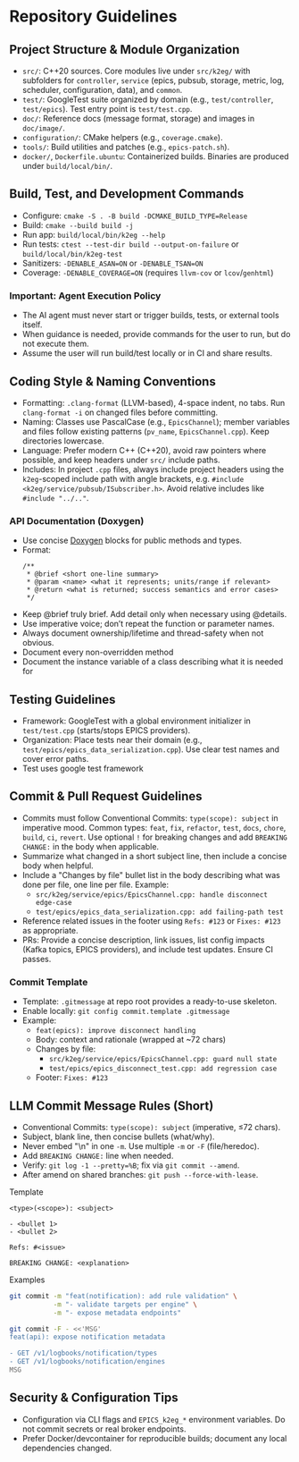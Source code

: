 # Repository Guidelines

## Project Structure & Module Organization
- `src/`: C++20 sources. Core modules live under `src/k2eg/` with subfolders for `controller`, `service` (epics, pubsub, storage, metric, log, scheduler, configuration, data), and `common`.
- `test/`: GoogleTest suite organized by domain (e.g., `test/controller`, `test/epics`). Test entry point is `test/test.cpp`.
- `doc/`: Reference docs (message format, storage) and images in `doc/image/`.
- `configuration/`: CMake helpers (e.g., `coverage.cmake`).
- `tools/`: Build utilities and patches (e.g., `epics-patch.sh`).
- `docker/`, `Dockerfile.ubuntu`: Containerized builds. Binaries are produced under `build/local/bin/`.

## Build, Test, and Development Commands
- Configure: `cmake -S . -B build -DCMAKE_BUILD_TYPE=Release`
- Build: `cmake --build build -j`
- Run app: `build/local/bin/k2eg --help`
- Run tests: `ctest --test-dir build --output-on-failure` or `build/local/bin/k2eg-test`
- Sanitizers: `-DENABLE_ASAN=ON` or `-DENABLE_TSAN=ON`
- Coverage: `-DENABLE_COVERAGE=ON` (requires `llvm-cov` or `lcov`/`genhtml`)

### Important: Agent Execution Policy
- The AI agent must never start or trigger builds, tests, or external tools itself.
- When guidance is needed, provide commands for the user to run, but do not execute them.
- Assume the user will run build/test locally or in CI and share results.

## Coding Style & Naming Conventions
- Formatting: `.clang-format` (LLVM-based), 4-space indent, no tabs. Run `clang-format -i` on changed files before committing.
- Naming: Classes use PascalCase (e.g., `EpicsChannel`); member variables and files follow existing patterns (`pv_name`, `EpicsChannel.cpp`). Keep directories lowercase.
- Language: Prefer modern C++ (C++20), avoid raw pointers where possible, and keep headers under `src/` include paths.
- Includes: In project `.cpp` files, always include project headers using the `k2eg`-scoped include path with angle brackets, e.g. `#include <k2eg/service/pubsub/ISubscriber.h>`. Avoid relative includes like `#include "../.."`.

### API Documentation (Doxygen)
- Use concise [Doxygen](https://www.doxygen.nl/manual/docblocks.html) blocks for public methods and types.
- Format:
  ```
  /**
   * @brief <short one-line summary>
   * @param <name> <what it represents; units/range if relevant>
   * @return <what is returned; success semantics and error cases>
   */
  ```
- Keep @brief truly brief. Add detail only when necessary using @details.
- Use imperative voice; don’t repeat the function or parameter names.
- Always document ownership/lifetime and thread-safety when not obvious.
- Document every non-overridden method
- Document the instance variable of a class describing what it is needed for

## Testing Guidelines
- Framework: GoogleTest with a global environment initializer in `test/test.cpp` (starts/stops EPICS providers).
- Organization: Place tests near their domain (e.g., `test/epics/epics_data_serialization.cpp`). Use clear test names and cover error paths.
- Test uses google test framework

## Commit & Pull Request Guidelines
- Commits must follow Conventional Commits: `type(scope): subject` in imperative mood. Common types: `feat`, `fix`, `refactor`, `test`, `docs`, `chore`, `build`, `ci`, `revert`. Use optional `!` for breaking changes and add `BREAKING CHANGE:` in the body when applicable.
- Summarize what changed in a short subject line, then include a concise body when helpful.
- Include a "Changes by file" bullet list in the body describing what was done per file, one line per file. Example:
  - `src/k2eg/service/epics/EpicsChannel.cpp: handle disconnect edge-case`
  - `test/epics/epics_data_serialization.cpp: add failing-path test`
- Reference related issues in the footer using `Refs: #123` or `Fixes: #123` as appropriate.
- PRs: Provide a concise description, link issues, list config impacts (Kafka topics, EPICS providers), and include test updates. Ensure CI passes.

### Commit Template
- Template: `.gitmessage` at repo root provides a ready-to-use skeleton.
- Enable locally: `git config commit.template .gitmessage`
- Example:
  - `feat(epics): improve disconnect handling`
  - Body: context and rationale (wrapped at ~72 chars)
  - Changes by file:
    - `src/k2eg/service/epics/EpicsChannel.cpp: guard null state`
    - `test/epics/epics_disconnect_test.cpp: add regression case`
  - Footer: `Fixes: #123`


## LLM Commit Message Rules (Short)

- Conventional Commits: `type(scope): subject` (imperative, ≤72 chars).
- Subject, blank line, then concise bullets (what/why).
- Never embed "\n" in one `-m`. Use multiple `-m` or `-F` (file/heredoc).
- Add `BREAKING CHANGE:` line when needed.
- Verify: `git log -1 --pretty=%B`; fix via `git commit --amend`.
- After amend on shared branches: `git push --force-with-lease`.

Template
```
<type>(<scope>): <subject>

- <bullet 1>
- <bullet 2>

Refs: #<issue>

BREAKING CHANGE: <explanation>
```

Examples
```bash
git commit -m "feat(notification): add rule validation" \
           -m "- validate targets per engine" \
           -m "- expose metadata endpoints"

git commit -F - <<'MSG'
feat(api): expose notification metadata

- GET /v1/logbooks/notification/types
- GET /v1/logbooks/notification/engines
MSG
```

## Security & Configuration Tips
- Configuration via CLI flags and `EPICS_k2eg_*` environment variables. Do not commit secrets or real broker endpoints.
- Prefer Docker/devcontainer for reproducible builds; document any local dependencies changed.
